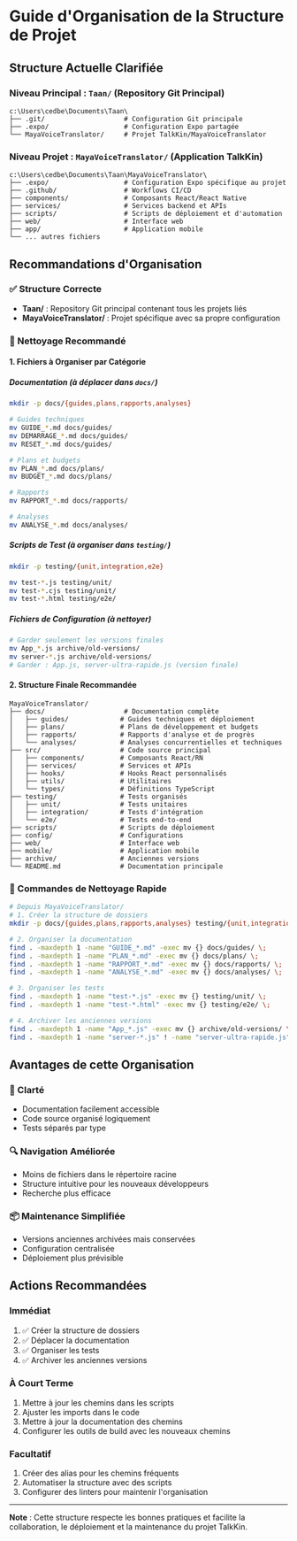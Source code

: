 # Guide d'Organisation de la Structure de Projet

## Structure Actuelle Clarifiée

### Niveau Principal : `Taan/` (Repository Git Principal)
```
c:\Users\cedbe\Documents\Taan\
├── .git/                    # Configuration Git principale
├── .expo/                   # Configuration Expo partagée
└── MayaVoiceTranslator/     # Projet TalkKin/MayaVoiceTranslator
```

### Niveau Projet : `MayaVoiceTranslator/` (Application TalkKin)
```
c:\Users\cedbe\Documents\Taan\MayaVoiceTranslator\
├── .expo/                   # Configuration Expo spécifique au projet
├── .github/                 # Workflows CI/CD
├── components/              # Composants React/React Native
├── services/                # Services backend et APIs
├── scripts/                 # Scripts de déploiement et d'automation
├── web/                     # Interface web
├── app/                     # Application mobile
└── ... autres fichiers
```

## Recommandations d'Organisation

### ✅ Structure Correcte
- **Taan/** : Repository Git principal contenant tous les projets liés
- **MayaVoiceTranslator/** : Projet spécifique avec sa propre configuration

### 🧹 Nettoyage Recommandé

#### 1. Fichiers à Organiser par Catégorie

##### Documentation (à déplacer dans `docs/`)
```bash
mkdir -p docs/{guides,plans,rapports,analyses}

# Guides techniques
mv GUIDE_*.md docs/guides/
mv DEMARRAGE_*.md docs/guides/
mv RESET_*.md docs/guides/

# Plans et budgets
mv PLAN_*.md docs/plans/
mv BUDGET_*.md docs/plans/

# Rapports
mv RAPPORT_*.md docs/rapports/

# Analyses
mv ANALYSE_*.md docs/analyses/
```

##### Scripts de Test (à organiser dans `testing/`)
```bash
mkdir -p testing/{unit,integration,e2e}

mv test-*.js testing/unit/
mv test-*.cjs testing/unit/
mv test-*.html testing/e2e/
```

##### Fichiers de Configuration (à nettoyer)
```bash
# Garder seulement les versions finales
mv App_*.js archive/old-versions/
mv server-*.js archive/old-versions/
# Garder : App.js, server-ultra-rapide.js (version finale)
```

#### 2. Structure Finale Recommandée

```
MayaVoiceTranslator/
├── docs/                    # Documentation complète
│   ├── guides/             # Guides techniques et déploiement
│   ├── plans/              # Plans de développement et budgets
│   ├── rapports/           # Rapports d'analyse et de progrès
│   └── analyses/           # Analyses concurrentielles et techniques
├── src/                    # Code source principal
│   ├── components/         # Composants React/RN
│   ├── services/           # Services et APIs
│   ├── hooks/              # Hooks React personnalisés
│   ├── utils/              # Utilitaires
│   └── types/              # Définitions TypeScript
├── testing/                # Tests organisés
│   ├── unit/               # Tests unitaires
│   ├── integration/        # Tests d'intégration
│   └── e2e/                # Tests end-to-end
├── scripts/                # Scripts de déploiement
├── config/                 # Configurations
├── web/                    # Interface web
├── mobile/                 # Application mobile
├── archive/                # Anciennes versions
└── README.md               # Documentation principale
```

### 🚀 Commandes de Nettoyage Rapide

```bash
# Depuis MayaVoiceTranslator/
# 1. Créer la structure de dossiers
mkdir -p docs/{guides,plans,rapports,analyses} testing/{unit,integration,e2e} archive/old-versions

# 2. Organiser la documentation
find . -maxdepth 1 -name "GUIDE_*.md" -exec mv {} docs/guides/ \;
find . -maxdepth 1 -name "PLAN_*.md" -exec mv {} docs/plans/ \;
find . -maxdepth 1 -name "RAPPORT_*.md" -exec mv {} docs/rapports/ \;
find . -maxdepth 1 -name "ANALYSE_*.md" -exec mv {} docs/analyses/ \;

# 3. Organiser les tests
find . -maxdepth 1 -name "test-*.js" -exec mv {} testing/unit/ \;
find . -maxdepth 1 -name "test-*.html" -exec mv {} testing/e2e/ \;

# 4. Archiver les anciennes versions
find . -maxdepth 1 -name "App_*.js" -exec mv {} archive/old-versions/ \;
find . -maxdepth 1 -name "server-*.js" ! -name "server-ultra-rapide.js" -exec mv {} archive/old-versions/ \;
```

## Avantages de cette Organisation

### 🎯 Clarté
- Documentation facilement accessible
- Code source organisé logiquement
- Tests séparés par type

### 🔍 Navigation Améliorée
- Moins de fichiers dans le répertoire racine
- Structure intuitive pour les nouveaux développeurs
- Recherche plus efficace

### 📦 Maintenance Simplifiée
- Versions anciennes archivées mais conservées
- Configuration centralisée
- Déploiement plus prévisible

## Actions Recommandées

### Immédiat
1. ✅ Créer la structure de dossiers
2. ✅ Déplacer la documentation
3. ✅ Organiser les tests
4. ✅ Archiver les anciennes versions

### À Court Terme
1. Mettre à jour les chemins dans les scripts
2. Ajuster les imports dans le code
3. Mettre à jour la documentation des chemins
4. Configurer les outils de build avec les nouveaux chemins

### Facultatif
1. Créer des alias pour les chemins fréquents
2. Automatiser la structure avec des scripts
3. Configurer des linters pour maintenir l'organisation

---

**Note** : Cette structure respecte les bonnes pratiques et facilite la collaboration, le déploiement et la maintenance du projet TalkKin.
